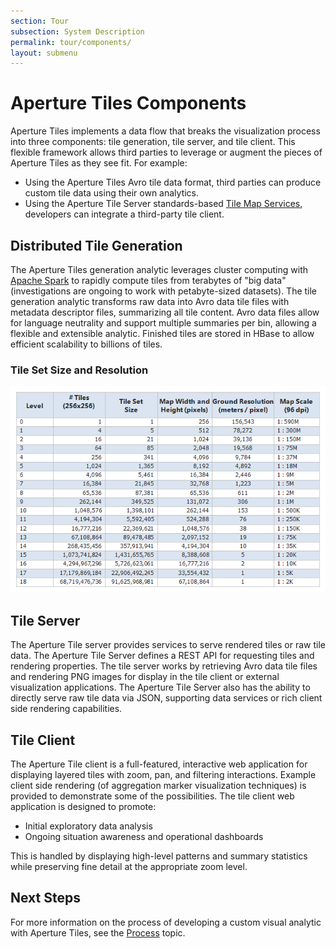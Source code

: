 ```yaml
---
section: Tour
subsection: System Description
permalink: tour/components/
layout: submenu
---
```


Aperture Tiles Components
=========================

Aperture Tiles implements a data flow that breaks the visualization process into three components: tile generation, tile server, and tile client. This flexible framework allows third parties to leverage or augment the pieces of Aperture Tiles as they see fit. For example:

- Using the Aperture Tiles Avro tile data format, third parties can produce custom tile data using their own analytics.
- Using the Aperture Tile Server standards-based [Tile Map Services](http://en.wikipedia.org/wiki/Tile_Map_Service), developers can integrate a third-party tile client.

## Distributed Tile Generation ##

The Aperture Tiles generation analytic leverages cluster computing with [Apache Spark](http://spark.incubator.apache.org/) to rapidly compute tiles from terabytes of "big data" (investigations are ongoing to work with petabyte-sized datasets). The tile generation analytic transforms raw data into Avro data tile files with metadata descriptor files, summarizing all tile content. Avro data files allow for language neutrality and support multiple summaries per bin, allowing a flexible and extensible analytic. Finished tiles are stored in HBase to allow efficient scalability to billions of tiles.

### Tile Set Size and Resolution ###

![Billions of Tiles](../../img/billions-of-tiles.png) 

## Tile Server ##

The Aperture Tile server provides services to serve rendered tiles or raw tile data. The Aperture Tile Server defines a REST API for requesting tiles and rendering properties. The tile server works by retrieving Avro data tile files and rendering PNG images for display in the tile client or external visualization applications. The Aperture Tile Server also has the ability to directly serve raw tile data via JSON, supporting data services or rich client side rendering capabilities.

## Tile Client ##

The Aperture Tile client is a full-featured, interactive web application for displaying layered tiles with zoom, pan, and filtering interactions. Example client side rendering (of aggregation marker visualization techniques) is provided to demonstrate some of the possibilities. The tile client web application is designed to promote:

- Initial exploratory data analysis
- Ongoing situation awareness and operational dashboards
 
This is handled by displaying high-level patterns and summary statistics while preserving fine detail at the appropriate zoom level.

## Next Steps ##

For more information on the process of developing a custom visual analytic with Aperture Tiles, see the [Process](../process/) topic.